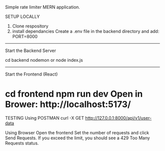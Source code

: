 Simple rate limiter MERN application.

SETUP LOCALLY

1. Clone respository
2. install dependancies
   Create a .env file in the backend directory and add:
   PORT=8000

---

Start the Backend Server

cd backend
nodemon or node index.js

---

Start the Frontend (React)

cd frontend
npm run dev
Open in Brower: http://localhost:5173/
===============

TESTING
Using POSTMAN
curl -X GET http://127.0.0.1:8000/api/v1/user-data

Using Browser
Open the frontend
Set the number of requests and click Send Requests.
If you exceed the limit, you should see a 429 Too Many Requests status.
